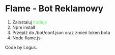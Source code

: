 # Flame - Bot Reklamowy

1. Zainstaluj <span style="color: #4aff47;">nodejs</span>
2. Npm install
3. Przejdź do /bot/conf.json oraz zmień token bota
4. Node flame.js

Code by Logus.
